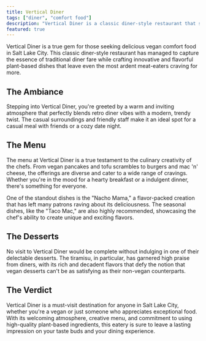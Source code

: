 ```yaml
---
title: Vertical Diner
tags: ["diner", "comfort food"]
description: "Vertical Diner is a classic diner-style restaurant that serves up vegan comfort food with a twist. The menu features dishes like vegan pancakes, tofu scrambles, and burgers!"
featured: true
---
```


Vertical Diner is a true gem for those seeking delicious vegan comfort food in Salt Lake City. This classic diner-style restaurant has managed to capture the essence of traditional diner fare while crafting innovative and flavorful plant-based dishes that leave even the most ardent meat-eaters craving for more.

## The Ambiance

Stepping into Vertical Diner, you're greeted by a warm and inviting atmosphere that perfectly blends retro diner vibes with a modern, trendy twist. The casual surroundings and friendly staff make it an ideal spot for a casual meal with friends or a cozy date night.

## The Menu

The menu at Vertical Diner is a true testament to the culinary creativity of the chefs. From vegan pancakes and tofu scrambles to burgers and mac 'n' cheese, the offerings are diverse and cater to a wide range of cravings. Whether you're in the mood for a hearty breakfast or a indulgent dinner, there's something for everyone.

One of the standout dishes is the "Nacho Mama," a flavor-packed creation that has left many patrons raving about its deliciousness. The seasonal dishes, like the "Taco Mac," are also highly recommended, showcasing the chef's ability to create unique and exciting flavors.

## The Desserts

No visit to Vertical Diner would be complete without indulging in one of their delectable desserts. The tiramisu, in particular, has garnered high praise from diners, with its rich and decadent flavors that defy the notion that vegan desserts can't be as satisfying as their non-vegan counterparts.

## The Verdict

Vertical Diner is a must-visit destination for anyone in Salt Lake City, whether you're a vegan or just someone who appreciates exceptional food. With its welcoming atmosphere, creative menu, and commitment to using high-quality plant-based ingredients, this eatery is sure to leave a lasting impression on your taste buds and your dining experience.
